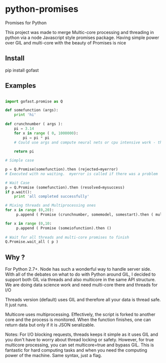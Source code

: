 # python-promises
Promises for Python

This project was made to merge Multic-core processing and threading in python via a node Javascript style promises package.  Having simple power over GIL and multi-core with the beauty of Promises is nice

## Install
pip install gofast

## Examples

```python

import gofast.promise as Q

def somefunction (args):
    print 'hi'
    
def crunchnumber ( args ):
    pi = 3.14
    for x in range ( 0, 1000000):
        pi = pi * pi
    # Could use args and compute neural nets or cpu intensive work - this was called multicore
    
    return pi

# Simple case

p = Q.Promise(somefunction).then (rejected=myerror)
# Executed with no waiting.  myerror is called if there was a problem

# Wait Case
p = Q.Promise (somefunction).then (resolved=mysuccess)
if p.wait(): 
    print 'all completed successfully'

# Mixing threads and Multiprocessing ones
for x in range (0,20):
     p.append ( Promise (crunchnumber, somemodel, somestart).then ( multicore=True, resovled=get_computation_result)

for x in range (0,10:
     p.append ( Promise (someiofunction).then ()
     
# Wait for all threads and multi-core promises to finish
Q.Promise.wait_all ( p )
 ```

## Why ?

 For Python 2.7+.  Node has such a wonderful way to handle server side.  With all of the debates
 on what to do with Python around GIL, I decided to support both GIL via threads and also multicore in the same
 API structure.  We are doing data science work and need multi-core there and threads for I/O

 Threads version (default) uses GIL and therefore all your data is thread safe.  It just runs.

 Multicore uses multiprocessing.  Effectively, the script is forked to another core and the process is monitored.
   When the function finishes, one can return data but only if it is JSON seralizable. 

 Notes: For I/O blocking requests, threads keeps it simple as it uses GIL and you don't have to worry about thread locking or safety.  However, for true multicore processing, you can set multicore=true and bypass GIL.  This is fantastic for hard computing tasks and when you need the computing power of the machine.  Same syntax, just a flag.
 
 

